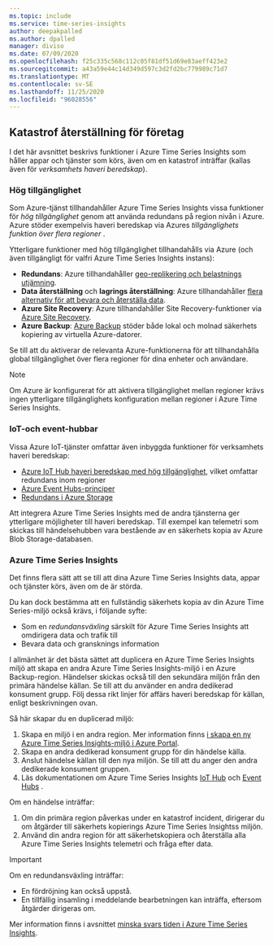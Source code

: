 ```yaml
---
ms.topic: include
ms.service: time-series-insights
author: deepakpalled
ms.author: dpalled
manager: diviso
ms.date: 07/09/2020
ms.openlocfilehash: f25c335c568c112c05f81df51d69e83aeff423e2
ms.sourcegitcommit: a43a59e44c14d349d597c3d2fd2bc779989c71d7
ms.translationtype: MT
ms.contentlocale: sv-SE
ms.lasthandoff: 11/25/2020
ms.locfileid: "96028556"
---
```

## <a name="business-disaster-recovery"></a>Katastrof återställning för företag

I det här avsnittet beskrivs funktioner i Azure Time Series Insights som håller appar och tjänster som körs, även om en katastrof inträffar (kallas även för *verksamhets haveri beredskap*).

### <a name="high-availability"></a>Hög tillgänglighet

Som Azure-tjänst tillhandahåller Azure Time Series Insights vissa funktioner för *hög tillgänglighet* genom att använda redundans på region nivån i Azure. Azure stöder exempelvis haveri beredskap via Azures *tillgänglighets funktion över flera regioner* .

Ytterligare funktioner med hög tillgänglighet tillhandahålls via Azure (och även tillgängligt för valfri Azure Time Series Insights instans):

- **Redundans**: Azure tillhandahåller [geo-replikering och belastnings utjämning](/azure/architecture/resiliency/recovery-loss-azure-region).
- **Data återställning** och **lagrings återställning**: Azure tillhandahåller [flera alternativ för att bevara och återställa data](/azure/architecture/resiliency/recovery-data-corruption).
- **Azure Site Recovery**: Azure tillhandahåller Site Recovery-funktioner via [Azure Site Recovery](../articles/site-recovery/index.yml).
- **Azure Backup**: [Azure Backup](../articles/backup/backup-architecture.md) stöder både lokal och molnad säkerhets kopiering av virtuella Azure-datorer.

Se till att du aktiverar de relevanta Azure-funktionerna för att tillhandahålla global tillgänglighet över flera regioner för dina enheter och användare.

> [!NOTE]
> Om Azure är konfigurerat för att aktivera tillgänglighet mellan regioner krävs ingen ytterligare tillgänglighets konfiguration mellan regioner i Azure Time Series Insights.

### <a name="iot-and-event-hubs"></a>IoT-och event-hubbar

Vissa Azure IoT-tjänster omfattar även inbyggda funktioner för verksamhets haveri beredskap:

- [Azure IoT Hub haveri beredskap med hög tillgänglighet](../articles/iot-hub/iot-hub-ha-dr.md), vilket omfattar redundans inom regioner
- [Azure Event Hubs-principer](../articles/event-hubs/event-hubs-geo-dr.md)
- [Redundans i Azure Storage](../articles/storage/common/storage-redundancy.md)

Att integrera Azure Time Series Insights med de andra tjänsterna ger ytterligare möjligheter till haveri beredskap. Till exempel kan telemetri som skickas till händelsehubben vara bestående av en säkerhets kopia av Azure Blob Storage-databasen.

### <a name="azure-time-series-insights"></a>Azure Time Series Insights

Det finns flera sätt att se till att dina Azure Time Series Insights data, appar och tjänster körs, även om de är störda. 

Du kan dock bestämma att en fullständig säkerhets kopia av din Azure Time Series-miljö också krävs, i följande syfte:

- Som en *redundansväxling* särskilt för Azure Time Series Insights att omdirigera data och trafik till
- Bevara data och gransknings information

I allmänhet är det bästa sättet att duplicera en Azure Time Series Insights miljö att skapa en andra Azure Time Series Insights-miljö i en Azure Backup-region. Händelser skickas också till den sekundära miljön från den primära händelse källan. Se till att du använder en andra dedikerad konsument grupp. Följ dessa rikt linjer för affärs haveri beredskap för källan, enligt beskrivningen ovan.

Så här skapar du en duplicerad miljö:

1. Skapa en miljö i en andra region. Mer information finns [i skapa en ny Azure Time Series Insights-miljö i Azure Portal](../articles/time-series-insights/time-series-insights-get-started.md).
1. Skapa en andra dedikerad konsument grupp för din händelse källa.
1. Anslut händelse källan till den nya miljön. Se till att du anger den andra dedikerade konsument gruppen.
1. Läs dokumentationen om Azure Time Series Insights [IoT Hub](../articles/time-series-insights/how-to-ingest-data-iot-hub.md) och [Event Hubs](../articles/time-series-insights/concepts-access-policies.md) .

Om en händelse inträffar:

1. Om din primära region påverkas under en katastrof incident, dirigerar du om åtgärder till säkerhets kopierings Azure Time Series Insightss miljön.
1. Använd din andra region för att säkerhetskopiera och återställa alla Azure Time Series Insights telemetri och fråga efter data.

> [!IMPORTANT]
> Om en redundansväxling inträffar:
> 
> * En fördröjning kan också uppstå.
> * En tillfällig insamling i meddelande bearbetningen kan inträffa, eftersom åtgärder dirigeras om.
> 
> Mer information finns i avsnittet [minska svars tiden i Azure Time Series Insights](../articles/time-series-insights/time-series-insights-environment-mitigate-latency.md).